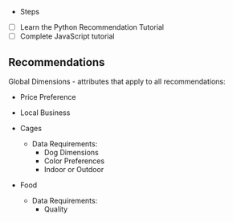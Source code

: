 - Steps
- [ ] Learn the Python Recommendation Tutorial
- [ ] Complete JavaScript tutorial

## Recommendations

Global Dimensions - attributes that apply to all recommendations:

* Price Preference
* Local Business


* Cages
    * Data Requirements:
        * Dog Dimensions
        * Color Preferences
        * Indoor or Outdoor
* Food
    * Data Requirements:
        * Quality
    
     
